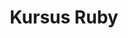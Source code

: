 ---
layout:   certificate
title:    "Kursus Ruby"
slug:     progate-ruby
category: progate
issuer:   "Progate Indonesia"
---